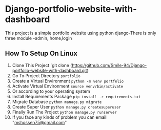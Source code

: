 # Django-portfolio-website-with-dashboard
This project is a simple portfolio website using python django-There is only three module -admin, home,login

## How To Setup On Linux
1. Clone This Project `git clone (https://github.com/Smile-94/Django-portfolio-website-with-dashboard.git)
2. Go To Project Directory `portfolio`
3. Create a Virtual Environment `python -m venv portfolio`
4. Activate Virtual Environment `source venv/bin/activate`
5. Or according to your operating system
6. Install Requirements Package `pip install -r requirements.txt`
7. Migrate Database `python manage.py migrate`
8. Create Super User `python manage.py createsuperuser`
9. Finally Run The Project `python manage.py runserver`
10. If you face any kinds of problem you can email "mshossen75@gmail.com"
